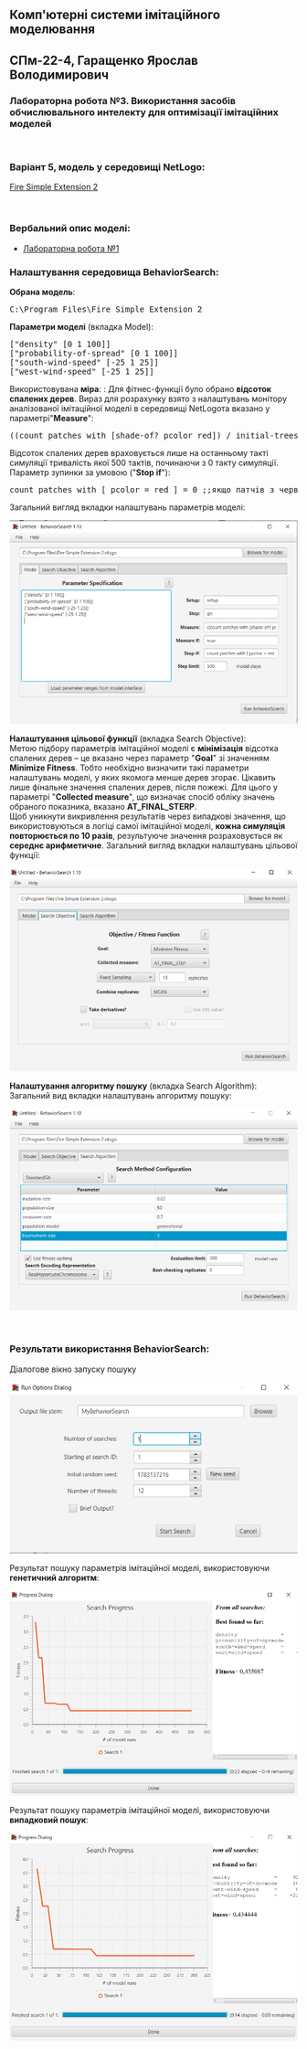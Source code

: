 ## Комп'ютерні системи імітаційного моделювання
## СПм-22-4, **Гаращенко Ярослав Володимирович**
### Лабораторна робота №**3**. Використання засобів обчислювального интелекту для оптимізації імітаційних моделей

<br>

### Варіант 5, модель у середовищі NetLogo:
[Fire Simple Extension 2](http://www.netlogoweb.org/launch#http://www.netlogoweb.org/assets/modelslib/IABM%20Textbook/chapter%203/Fire%20Extensions/Fire%20Simple%20Extension%202.nlogo)

<br>

### Вербальний опис моделі:

 - [Лабораторна робота №1](https://github.com/Westminster7/ksim_laba1)


### Налаштування середовища BehaviorSearch:

**Обрана модель**:
<pre>
C:\Program Files\Fire Simple Extension 2
</pre>
**Параметри моделі** (вкладка Model):  
<pre>
["density" [0 1 100]]
["probability-of-spread" [0 1 100]]
["south-wind-speed" [-25 1 25]]
["west-wind-speed" [-25 1 25]]
</pre>

Використовувана **міра**:  :
Для фітнес-функції було обрано **відсоток спалених дерев**. Вираз для розрахунку взято з налаштувань монітору аналізованої імітаційної моделі в середовищі NetLogoта вказано у параметрі"**Measure**":
<pre>
((count patches with [shade-of? pcolor red]) / initial-trees)* 100
</pre>
Відсоток спалених дерев враховується лише на останньому такті симуляції тривалість якої  500 тактів, починаючи з 0 такту симуляції.  
Параметр зупинки за умовою ("**Stop if**"):
<pre>
count patches with [ pcolor = red ] = 0 ;;якщо патчів з червоним кольором нуль, то зупинитись 
</pre>

Загальний вигляд вкладки налаштувань параметрів моделі:

![Вкладка налаштувань параметрів моделі](parameters.png)

**Налаштування цільової функції** (вкладка Search Objective):  
Метою підбору параметрів імітаційної моделі є **мінімізація** відсотка спалених дерев – це вказано через параметр "**Goal**" зі значенням **Minimize Fitness**. Тобто необхідно визначити такі параметри налаштувань моделі, у яких якомога менше дерев згорає. Цікавить лише фінальне значення спалених дерев, після пожежі. Для цього у параметрі "**Collected measure**", що визначає спосіб обліку значень обраного показника, вказано **AT_FINAL_STERP**.  
Щоб уникнути викривлення результатів через випадкові значення, що використовуються в логіці самої імітаційної моделі, **кожна симуляція повторюється по 10 разів**, результуюче значення розраховується як **середнє арифметичне**. 
Загальний вигляд вкладки налаштувань цільової функції:

![Вкладка налаштувань цільової функції](objective.png)

**Налаштування алгоритму пошуку** (вкладка Search Algorithm):  
Загальний вид вкладки налаштувань алгоритму пошуку: 

![Вкладка налаштувань пошуку](search.png)

<br>

### Результати використання BehaviorSearch:
Діалогове вікно запуску пошуку 

![Вікно запуску пошуку](dialog.png)

Результат пошуку параметрів імітаційної моделі, використовуючи **генетичний алгоритм**:

![Результати пошуку за допомогою ГА](ga.png)

Результат пошуку параметрів імітаційної моделі, використовуючи **випадковий пошук**:

![Результати випадкового пошуку](rs.png) 
